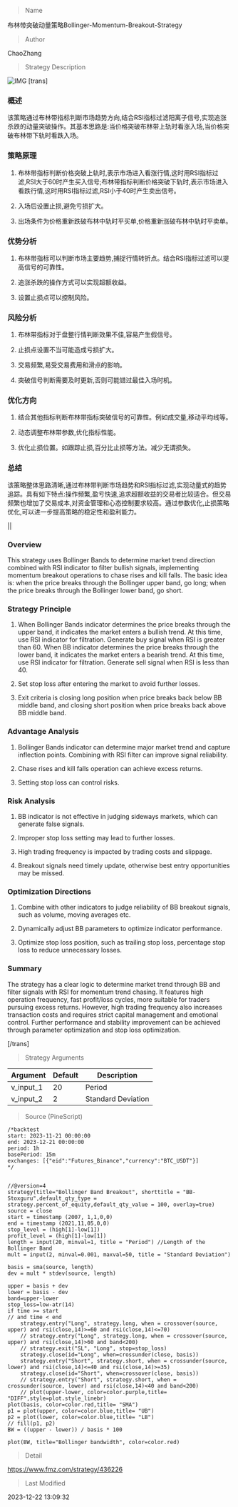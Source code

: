 
> Name

布林带突破动量策略Bollinger-Momentum-Breakout-Strategy

> Author

ChaoZhang

> Strategy Description

![IMG](https://www.fmz.com/upload/asset/9c4ae181dd06bbf92a.png)
[trans]

### 概述

该策略通过布林带指标判断市场趋势方向,结合RSI指标过滤阳离子信号,实现追涨杀跌的动量突破操作。其基本思路是:当价格突破布林带上轨时看涨入场,当价格突破布林带下轨时看跌入场。

### 策略原理  

1. 布林带指标判断价格突破上轨时,表示市场进入看涨行情,这时用RSI指标过滤,RSI大于60时产生买入信号;布林带指标判断价格突破下轨时,表示市场进入看跌行情,这时用RSI指标过滤,RSI小于40时产生卖出信号。  

2. 入场后设置止损,避免亏损扩大。

3. 出场条件为价格重新跌破布林中轨时平买单,价格重新涨破布林中轨时平卖单。

### 优势分析

1. 布林带指标可以判断市场主要趋势,捕捉行情转折点。结合RSI指标过滤可以提高信号的可靠性。

2. 追涨杀跌的操作方式可以实现超额收益。

3. 设置止损点可以控制风险。

### 风险分析  

1. 布林带指标对于盘整行情判断效果不佳,容易产生假信号。

2. 止损点设置不当可能造成亏损扩大。

3. 交易频繁,易受交易费用和滑点的影响。

4. 突破信号判断需要及时更新,否则可能错过最佳入场时机。 

### 优化方向  

1. 结合其他指标判断布林带指标突破信号的可靠性。例如成交量,移动平均线等。

2. 动态调整布林带参数,优化指标性能。

3. 优化止损位置。如跟踪止损,百分比止损等方法。减少无谓损失。


### 总结

该策略整体思路清晰,通过布林带判断市场趋势和RSI指标过滤,实现动量式的趋势追踪。具有如下特点:操作频繁,盈亏快速,追求超额收益的交易者比较适合。但交易频繁也增加了交易成本,对资金管理和心态控制要求较高。通过参数优化,止损策略优化,可以进一步提高策略的稳定性和盈利能力。

||

### Overview

This strategy uses Bollinger Bands to determine market trend direction combined with RSI indicator to filter bullish signals, implementing momentum breakout operations to chase rises and kill falls. The basic idea is: when the price breaks through the Bollinger upper band, go long; when the price breaks through the Bollinger lower band, go short.

### Strategy Principle 

1. When Bollinger Bands indicator determines the price breaks through the upper band, it indicates the market enters a bullish trend. At this time, use RSI indicator for filtration. Generate buy signal when RSI is greater than 60. When BB indicator determines the price breaks through the lower band, it indicates the market enters a bearish trend. At this time, use RSI indicator for filtration. Generate sell signal when RSI is less than 40.

2. Set stop loss after entering the market to avoid further losses.

3. Exit criteria is closing long position when price breaks back below BB middle band, and closing short position when price breaks back above BB middle band.

### Advantage Analysis

1. Bollinger Bands indicator can determine major market trend and capture inflection points. Combining with RSI filter can improve signal reliability.

2. Chase rises and kill falls operation can achieve excess returns. 

3. Setting stop loss can control risks.

### Risk Analysis

1. BB indicator is not effective in judging sideways markets, which can generate false signals.

2. Improper stop loss setting may lead to further losses.

3. High trading frequency is impacted by trading costs and slippage. 

4. Breakout signals need timely update, otherwise best entry opportunities may be missed.

### Optimization Directions 

1. Combine with other indicators to judge reliability of BB breakout signals, such as volume, moving averages etc.

2. Dynamically adjust BB parameters to optimize indicator performance.

3. Optimize stop loss position, such as trailing stop loss, percentage stop loss to reduce unnecessary losses.


### Summary  

The strategy has a clear logic to determine market trend through BB and filter signals with RSI for momentum trend chasing. It features high operation frequency, fast profit/loss cycles, more suitable for traders pursuing excess returns. However, high trading frequency also increases transaction costs and requires strict capital management and emotional control. Further performance and stability improvement can be achieved through parameter optimization and stop loss optimization.

[/trans]

> Strategy Arguments



|Argument|Default|Description|
|----|----|----|
|v_input_1|20|Period|
|v_input_2|2|Standard Deviation|


> Source (PineScript)

``` pinescript
/*backtest
start: 2023-11-21 00:00:00
end: 2023-12-21 00:00:00
period: 1h
basePeriod: 15m
exchanges: [{"eid":"Futures_Binance","currency":"BTC_USDT"}]
*/


//@version=4
strategy(title="Bollinger Band Breakout", shorttitle = "BB-Stoxguru",default_qty_type = strategy.percent_of_equity,default_qty_value = 100, overlay=true)
source = close
start = timestamp (2007, 1,1,0,0) 
end = timestamp (2021,11,05,0,0)
stop_level = (high[1]-low[1])
profit_level = (high[1]-low[1])
length = input(20, minval=1, title = "Period") //Length of the Bollinger Band 
mult = input(2, minval=0.001, maxval=50, title = "Standard Deviation") 

basis = sma(source, length)
dev = mult * stdev(source, length)

upper = basis + dev
lower = basis - dev
band=upper-lower
stop_loss=low-atr(14)
if time >= start 
// and time < end
    strategy.entry("Long", strategy.long, when = crossover(source, upper) and rsi(close,14)>=60 and rsi(close,14)<=70)
    // strategy.entry("Long", strategy.long, when = crossover(source, upper) and rsi(close,14)>60 and band<200)
    // strategy.exit("SL", "Long", stop=stop_loss)
    strategy.close(id="Long", when=crossunder(close, basis))
    strategy.entry("Short", strategy.short, when = crossunder(source, lower) and rsi(close,14)<=40 and rsi(close,14)>=35)
    strategy.close(id="Short", when=crossover(close, basis))
    // strategy.entry("Short", strategy.short, when = crossunder(source, lower) and rsi(close,14)<40 and band<200)
    // plot(upper-lower, color=color.purple,title= "DIFF",style=plot.style_linebr)
plot(basis, color=color.red,title= "SMA")
p1 = plot(upper, color=color.blue,title= "UB")
p2 = plot(lower, color=color.blue,title= "LB")
// fill(p1, p2)
BW = ((upper - lower)) / basis * 100

plot(BW, title="Bollinger bandwidth", color=color.red)

```

> Detail

https://www.fmz.com/strategy/436226

> Last Modified

2023-12-22 13:09:32
